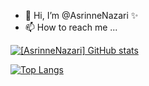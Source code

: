 - 👋 Hi, I’m @AsrinneNazari ✨
- 📫 How to reach me ...

[![[AsrinneNazari] GitHub stats](https://github-readme-stats.vercel.app/api?username=AsrinneNazari&show_icons=true&theme=ambient_gradient)](https://github.com/AsrinneNazari/github-readme-stats)

[![Top Langs](https://github-readme-stats.vercel.app/api/top-langs/?username=AsrinneNazari&show_icons=true&theme=ambient_gradient&card_width=465)](https://github.com/AsrinneNazari/github-readme-stats)


